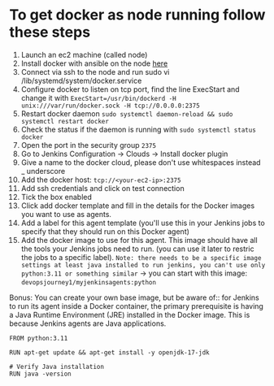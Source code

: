 # To get docker as node running follow these steps

1. Launch an ec2 machine (called node)
2. Install docker with ansible on the node [here](https://github.com/tarasowski/jenkinsfile.template/blob/main/jenkins-node-docker-playbook.yml)
3. Connect via ssh to the node and run sudo vi /lib/systemd/system/docker.service
4. Configure docker to listen on tcp port, find the line ExecStart and change it with `ExecStart=/usr/bin/dockerd -H unix:///var/run/docker.sock -H tcp://0.0.0.0:2375`
5. Restart docker daemon `sudo systemctl daemon-reload && sudo systemctl restart docker`
6. Check the status if the daemon is running with `sudo systemctl status docker`
7. Open the port in the security group `2375`
8. Go to Jenkins Configuration -> Clouds -> Install docker plugin
9. Give a name to the docker cloud, please don't use whitespaces instead _ underscore
10. Add the docker host: `tcp://<your-ec2-ip>:2375`
11. Add ssh credentials and click on test connection
12. Tick the box enabled
13. Click add docker template and fill in the details for the Docker images you want to use as agents.
14. Add a label for this agent template (you'll use this in your Jenkins jobs to specify that they should run on this Docker agent)
15. Add the docker image to use for this agent. This image should have all the tools your Jenkins jobs need to run. (you can use it later to restric the jobs to a specific label). `Note: there needs to be a specific image settings at least java installed to run jenkins, you can't use only python:3.11 or something similar` -> you can start with this image: `devopsjourney1/myjenkinsagents:python`

Bonus: You can create your own base image, but be aware of:: for Jenkins to run its agent inside a Docker container, the primary prerequisite is having a Java Runtime Environment (JRE) installed in the Docker image. This is because Jenkins agents are Java applications.

```
FROM python:3.11

RUN apt-get update && apt-get install -y openjdk-17-jdk

# Verify Java installation
RUN java -version
```
